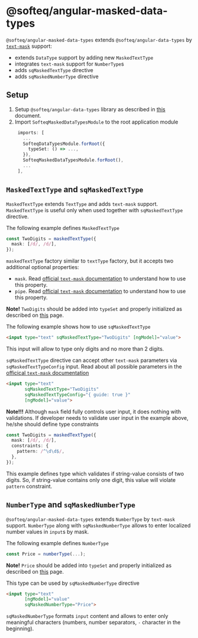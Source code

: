 # @softeq/angular-masked-data-types

`@softeq/angular-masked-data-types` extends `@softeq/angular-data-types` by [`text-mask`](https://github.com/text-mask/text-mask) support:
* extends `DataType` support by adding new `MaskedTextType`
* integrates `text-mask` support for `NumberType`s
* adds `sqMaskedTextType` directive
* adds `sqMaskedNumberType` directive

## Setup

1. Setup `@softeq/angular-data-types` library as described in [this](../angular-data-types-lib/README.md) document.
1. Import `SofteqMaskedDataTypesModule` to the root application module
   ```typescript
    imports: [
      ...
      SofteqDataTypesModule.forRoot({
        typeSet: () => ...,
      }),
      SofteqMaskedDataTypesModule.forRoot(),
      ...
    ],
   ```

## `MaskedTextType` and `sqMaskedTextType`

`MaskedTextType` extends `TextType` and adds `text-mask` support.  
`MaskedTextType` is useful only when used together with `sqMaskedTextType` directive.

The following example defines `MaskedTextType`
```typescript
const TwoDigits = maskedTextType({
  mask: [/d/, /d/],
});
```   
`maskedTextType` factory similar to `textType` factory, but it accepts two additional optional properties:
* `mask`. Read [official `text-mask` documentation](https://github.com/text-mask/text-mask/blob/master/componentDocumentation.md) to understand how to use this property.
* `pipe`. Read [official `text-mask` documentation](https://github.com/text-mask/text-mask/blob/master/componentDocumentation.md) to understand how to use this property.

**Note!** `TwoDigits` should be added into `typeSet` and properly initialized as described on [this](../angular-data-types-lib/README.md) page.

The following example shows how to use `sqMaskedTextType`
```html
<input type="text" sqMaskedTextType="TwoDigits" [ngModel]="value">
```
This input will allow to type only digits and no more than 2 digits.

`sqMaskedTextType` directive can accept other `text-mask` parameters via `sqMaskedTextTypeConfig` input.
Read about all possible parameters in the [officical `text-mask` documentation](https://github.com/text-mask/text-mask/blob/master/componentDocumentation.md)

```html
<input type="text"
       sqMaskedTextType="TwoDigits"
       sqMaskedTextTypeConfig="{ guide: true }"
       [ngModel]="value">
```

**Note!!!** Although `mask` field fully controls user input, it does nothing with validations.
If developer needs to validate user input in the example above, he/she should define type constraints

```typescript
const TwoDigits = maskedTextType({
  mask: [/d/, /d/],
  constraints: {
    pattern: /^\d\d$/,
  },
});
```
This example defines type which validates if string-value consists of two digits.
So, if string-value contains only one digit, this value will violate `pattern` constraint.

## `NumberType` and `sqMaskedNumberType`

`@softeq/angular-masked-data-types` extends `NumberType` by `text-mask` support.
`NumberType` along with `sqMaskedNumberType` allows to enter localized number values in `input`s by mask.

The following example defines `NumberType`
```typescript
const Price = numberType(...);
```

**Note!** `Price` should be added into `typeSet` and properly initialized as described on [this](../angular-data-types-lib/README.md) page.

This type can be used by `sqMaskedNumberType` directive
```html
<input type="text"
       [ngModel]="value"
       sqMaskedNumberType="Price">
```
`sqMaskedNumberType` formats `input` content and allows to enter only meaningful characters
 (numbers, number separators, `-` character in the beginning).
